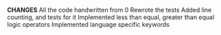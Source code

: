 **CHANGES**
All the code handwritten from 0
Rewrote the tests
Added line counting, and tests for it
Implemented less than equal, greater than equal logic operators
Implemented language specific keywords


